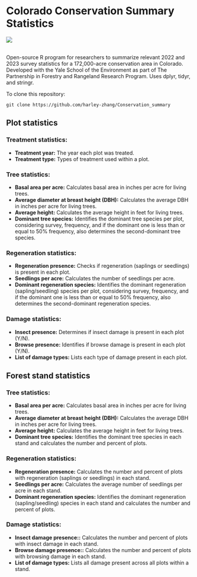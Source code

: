 # Colorado Conservation Summary Statistics

<div>
 <img src="https://img.shields.io/badge/R-%23276DC3.svg?style=for-the-badge&logo=R&logoColor=white"/>
 <br><br>
</div>
  
Open-source R program for researchers to summarize relevant 2022 and 2023 survey statistics for a 172,000-acre conservation area in Colorado. Developed with the Yale School of the Environment as part of The Partnership in Forestry and Rangeland Research Program. Uses dplyr, tidyr, and stringr.

To clone this repository:

    git clone https://github.com/harley-zhang/Conservation_summary

## Plot statistics

### Treatment statistics:
- **Treatment year:** The year each plot was treated.
- **Treatment type:** Types of treatment used within a plot.

### Tree statistics:
- **Basal area per acre:** Calculates basal area in inches per acre for living trees.
- **Average diameter at breast height (DBH):** Calculates the average DBH in inches per acre for living trees.
- **Average height:** Calculates the average height in feet for living trees.
- **Dominant tree species:** Identifies the dominant tree species per plot, considering survey, frequency, and if the dominant one is less than or equal to 50% frequency, also determines the second-dominant tree species.

### Regeneration statistics:
- **Regeneration presence:** Checks if regeneration (saplings or seedlings) is present in each plot.
- **Seedlings per acre:** Calculates the number of seedlings per acre.
- **Dominant regeneration species:** Identifies the dominant regeneration (sapling/seedling) species per plot, considering survey, frequency, and if the dominant one is less than or equal to 50% frequency, also determines the second-dominant regeneration species.

### Damage statistics:
- **Insect presence:** Determines if insect damage is present in each plot (Y/N).
- **Browse presence:** Identifies if browse damage is present in each plot (Y/N).
- **List of damage types:** Lists each type of damage present in each plot.

## Forest stand statistics

### Tree statistics:
- **Basal area per acre:** Calculates basal area in inches per acre for living trees.
- **Average diameter at breast height (DBH):** Calculates the average DBH in inches per acre for living trees.
- **Average height:** Calculates the average height in feet for living trees.
- **Dominant tree species:** Identifies the dominant tree species in each stand and calculates the number and percent of plots.

### Regeneration statistics:
- **Regeneration presence:** Calculates the number and percent of plots with regeneration (saplings or seedlings) in each stand.
- **Seedlings per acre:** Calculates the average number of seedlings per acre in each stand.
- **Dominant regeneration species:** Identifies the dominant regeneration (sapling/seedling) species in each stand and calculates the number and percent of plots.

### Damage statistics:
- **Insect damage presence::** Calculates the number and percent of plots with insect damage in each stand.
- **Browse damage presence::** Calculates the number and percent of plots with browsing damage in each stand.
- **List of damage types:** Lists all damage present across all plots within a stand.
